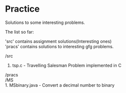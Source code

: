 # Practice

Solutions to some interesting problems.

The list so far:

'src' contains assignment solutions(Interesting ones)  
'pracs' contains solutions to interesting gfg problems.

/src
1. tsp.c - Travelling Salesman Problem implemented in C

/pracs  
  /MS  
    1. MSbinary.java - Convert a decimal number to binary
